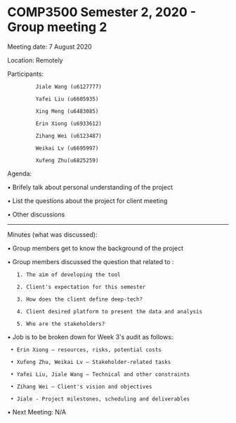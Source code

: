 # COMP3500 Semester 2, 2020 - Group meeting 2

Meeting date: 7 August 2020

Location: Remotely

Participants:

             Jiale Wang (u6127777)
    
             Yafei Liu (u6605935)
    
             Xing Meng (u6483085)
    
             Erin Xiong (u6933612)
    
             Zihang Wei (u6123487)
    
             Weikai Lv (u6695997)
    
             Xufeng Zhu(u6825259)

Agenda: 

•	Brifely talk about personal understanding of the project 

•	List the questions about the project for client meeting  

•	Other discussions 

__________________________________________________________________________________

Minutes (what was discussed): 

•	Group members get to know the background of the project

•	Group members discussed the question that related to :

       1. The aim of developing the tool
       
       2. Client's expectation for this semester
    
       3. How does the client define deep-tech?
    
       4. Client desired platform to present the data and analysis
    
       5. Who are the stakeholders?

•	Job is to be broken down for Week 3's audit as follows:

     • Erin Xiong – resources, risks, potential costs
    
     • Xufeng Zhu, Weikai Lv – Stakeholder-related tasks
    
     • Yafei Liu, Jiale Wang – Technical and other constraints
    
     • Zihang Wei – Client's vision and objectives
    
     • Jiale - Project milestones, scheduling and deliverables


•	Next Meeting: N/A